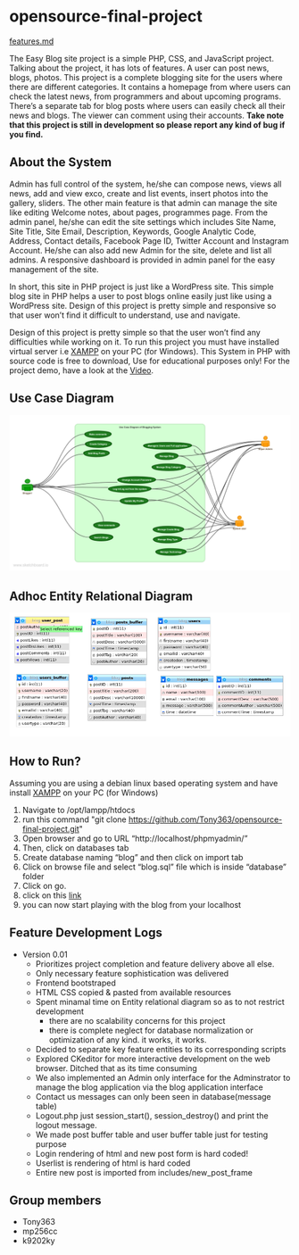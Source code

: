 # opensource-final-project

[features.md](doc/proj_description/features.md)

The Easy Blog site project is a simple PHP, CSS, and JavaScript project. Talking about the project, it has lots of features. A user can post news, blogs, photos. This project is a complete blogging site for the users where there are different categories. It contains a homepage from where users can check the latest news, from programmers and about upcoming programs. There’s a separate tab for blog posts where users can easily check all their news and blogs. The viewer can comment using their accounts. **Take note that this project is still in development so please report any kind of bug if you find.**

## About the System
Admin has full control of the system, he/she can compose news, views all news, add and view exco, create and list events, insert photos into the gallery, sliders. The other main feature is that admin can manage the site like editing  Welcome notes, about pages, programmes page. From the admin panel, he/she can edit the site settings which includes Site Name, Site Title, Site Email, Description, Keywords, Google Analytic Code, Address, Contact details, Facebook Page ID, Twitter Account and Instagram Account. He/she can also add new Admin for the site, delete and list all admins. A responsive dashboard is provided in admin panel for the easy management of the site.

In short, this site in PHP project is just like a WordPress site. This simple blog site in PHP helps a user to post blogs online easily just like using a WordPress site. Design of this project is pretty simple and responsive so that user won’t find it difficult to understand, use and navigate.

Design of this project is pretty simple so that the user won’t find any difficulties while working on it. To run this project you must have installed virtual server i.e [XAMPP](https://www.apachefriends.org/download_success.html) on your PC (for Windows). This System in PHP with source code is free to download, Use for educational purposes only! For the project demo, have a look at the [Video](https://youtu.be/zXab_1xVmhE ).


## Use Case Diagram
![diagram](doc/schema_design/use-case-diagram-of-blogging-system.png)


## Adhoc Entity Relational Diagram
![blog](doc/schema_design/erd.png)

## How to Run?
Assuming you are using a debian linux based operating system and have install [XAMPP](https://www.apachefriends.org/download_success.html) on your PC (for Windows)
1. Navigate to /opt/lampp/htdocs
2. run this command "git clone https://github.com/Tony363/opensource-final-project.git"
3. Open browser and go to URL “http://localhost/phpmyadmin/”
4. Then, click on databases tab
5. Create database naming “blog” and then click on import tab
6. Click on browse file and select “blog.sql” file which is inside “database” folder
7. Click on go.
8. click on this [link](http://localhost/opensource-final-project/)
9. you can now start playing with the blog from your localhost

## Feature Development Logs 
* Version 0.01 
  * Prioritizes project completion and feature delivery above all else.
  * Only necessary feature sophistication was delivered
  * Frontend bootstraped
  * HTML CSS copied & pasted from available resources
  * Spent minamal time on Entity relational diagram so as to not restrict development 
    * there are no scalability concerns for this project
    * there is complete neglect for database normalization or optimization of any kind. it works, it works.
  * Decided to separate key feature entities to its corresponding scripts
  * Explored CKeditor for more interactive development on the web browser. Ditched that as its time consuming
  * We also implemented an Admin only interface for the Adminstrator to manage the blog application via the blog application interface
  * Contact us messages can only been seen in database(message table)
  * Logout.php just session_start(), session_destroy() and print the logout message.
  * We made post buffer table and user buffer table just for testing purpose
  * Login rendering of html and new post form is hard coded!
  * Userlist is rendering of html is hard coded
  * Entire new post is imported from includes/new_post_frame

## Group members
* Tony363
* mp256cc
* k9202ky
